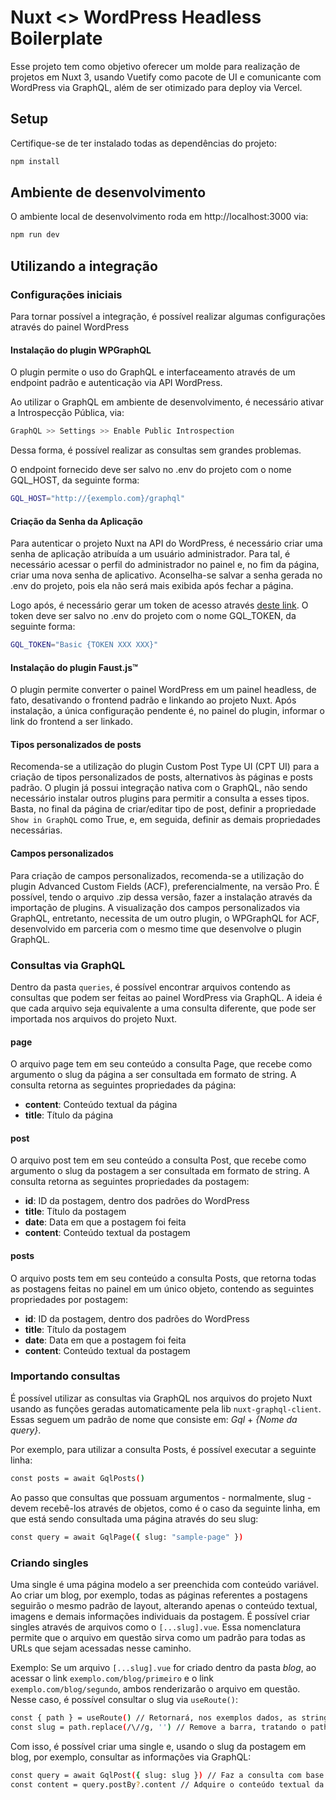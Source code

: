 # Nuxt <> WordPress Headless Boilerplate

Esse projeto tem como objetivo oferecer um molde para realização de projetos em Nuxt 3, usando Vuetify como pacote de UI e comunicante com WordPress via GraphQL, além de ser otimizado para deploy via Vercel.

## Setup

Certifique-se de ter instalado todas as dependências do projeto:

```bash
npm install
```

## Ambiente de desenvolvimento

O ambiente local de desenvolvimento roda em http://localhost:3000 via:

```bash
npm run dev
```

## Utilizando a integração

### Configurações iniciais

Para tornar possível a integração, é possível realizar algumas configurações através do painel WordPress

#### Instalação do plugin WPGraphQL

O plugin permite o uso do GraphQL e interfaceamento através de um endpoint padrão e autenticação via API WordPress.

Ao utilizar o GraphQL em ambiente de desenvolvimento, é necessário ativar a Introspecção Pública, via:

```bash
GraphQL >> Settings >> Enable Public Introspection
```

Dessa forma, é possível realizar as consultas sem grandes problemas.

O endpoint fornecido deve ser salvo no .env do projeto com o nome GQL_HOST, da seguinte forma:

```bash
GQL_HOST="http://{exemplo.com}/graphql"
```

#### Criação da Senha da Aplicação

Para autenticar o projeto Nuxt na API do WordPress, é necessário criar uma senha de aplicação atribuída a um usuário administrador. Para tal, é necessário acessar o perfil do administrador no painel e, no fim da página, criar uma nova senha de aplicativo. Aconselha-se salvar a senha gerada no .env do projeto, pois ela não será mais exibida após fechar a página.

Logo após, é necessário gerar um token de acesso através [deste link](https://www.debugbear.com/basic-auth-header-generator). O token deve ser salvo no .env do projeto com o nome GQL_TOKEN, da seguinte forma:

```bash
GQL_TOKEN="Basic {TOKEN XXX XXX}"
```

#### Instalação do plugin Faust.js™

O plugin permite converter o painel WordPress em um painel headless, de fato, desativando o frontend padrão e linkando ao projeto Nuxt. Após instalação, a única configuração pendente é, no painel do plugin, informar o link do frontend a ser linkado.

#### Tipos personalizados de posts

Recomenda-se a utilização do plugin Custom Post Type UI (CPT UI) para a criação de tipos personalizados de posts, alternativos às páginas e posts padrão. O plugin já possui integração nativa com o GraphQL, não sendo necessário instalar outros plugins para permitir a consulta a esses tipos. Basta, no final da página de criar/editar tipo de post, definir a propriedade `Show in GraphQL` como True, e, em seguida, definir as demais propriedades necessárias.

#### Campos personalizados

Para criação de campos personalizados, recomenda-se a utilização do plugin Advanced Custom Fields (ACF), preferencialmente, na versão Pro. É possível, tendo o arquivo .zip dessa versão, fazer a instalação através da importação de plugins. A visualização dos campos personalizados via GraphQL, entretanto, necessita de um outro plugin, o WPGraphQL for ACF, desenvolvido em parceria com o mesmo time que desenvolve o plugin GraphQL.

### Consultas via GraphQL

Dentro da pasta `queries`, é possível encontrar arquivos contendo as consultas que podem ser feitas ao painel WordPress via GraphQL. A ideia é que cada arquivo seja equivalente a uma consulta diferente, que pode ser importada nos arquivos do projeto Nuxt.

#### page

O arquivo page tem em seu conteúdo a consulta Page, que recebe como argumento o slug da página a ser consultada em formato de string. A consulta retorna as seguintes propriedades da página:

- **content**: Conteúdo textual da página
- **title**: Título da página

#### post

O arquivo post tem em seu conteúdo a consulta Post, que recebe como argumento o slug da postagem a ser consultada em formato de string. A consulta retorna as seguintes propriedades da postagem:

- **id**: ID da postagem, dentro dos padrões do WordPress
- **title**: Título da postagem
- **date**: Data em que a postagem foi feita
- **content**: Conteúdo textual da postagem

#### posts

O arquivo posts tem em seu conteúdo a consulta Posts, que retorna todas as postagens feitas no painel em um único objeto, contendo as seguintes propriedades por postagem:

- **id**: ID da postagem, dentro dos padrões do WordPress
- **title**: Título da postagem
- **date**: Data em que a postagem foi feita
- **content**: Conteúdo textual da postagem

### Importando consultas

É possível utilizar as consultas via GraphQL nos arquivos do projeto Nuxt usando as funções geradas automaticamente pela lib `nuxt-graphql-client`. Essas seguem um padrão de nome que consiste em: *Gql* + *{Nome da query}*.

Por exemplo, para utilizar a consulta Posts, é possível executar a seguinte linha:

```bash
const posts = await GqlPosts()
```

Ao passo que consultas que possuam argumentos - normalmente, slug - devem recebê-los através de objetos, como é o caso da seguinte linha, em que está sendo consultada uma página através do seu slug:

```bash
const query = await GqlPage({ slug: "sample-page" })
```

### Criando singles

Uma single é uma página modelo a ser preenchida com conteúdo variável. Ao criar um blog, por exemplo, todas as páginas referentes a postagens seguirão o mesmo padrão de layout, alterando apenas o conteúdo textual, imagens e demais informações individuais da postagem. É possível criar singles através de arquivos como o `[...slug].vue`. Essa nomenclatura permite que o arquivo em questão sirva como um padrão para todas as URLs que sejam acessadas nesse caminho.

Exemplo: Se um arquivo `[...slug].vue` for criado dentro da pasta *blog*, ao acessar o link `exemplo.com/blog/primeiro` e o link `exemplo.com/blog/segundo`, ambos renderizarão o arquivo em questão. Nesse caso, é possível consultar o slug via `useRoute()`:

```bash
const { path } = useRoute() // Retornará, nos exemplos dados, as strings "/primeiro" e "/segundo"
const slug = path.replace(/\//g, '') // Remove a barra, tratando o path da página para ser, de fato, um slug ("primeiro" e "segundo")
```

Com isso, é possível criar uma single e, usando o slug da postagem em blog, por exemplo, consultar as informações via GraphQL:

```bash
const query = await GqlPost({ slug: slug }) // Faz a consulta com base no slug
const content = query.postBy?.content // Adquire o conteúdo textual da postagem consultada
```